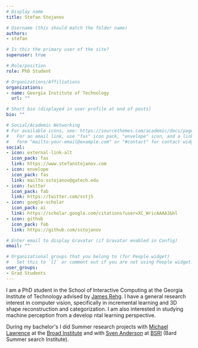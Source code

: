 ```yaml
---
# Display name
title: Stefan Stojanov

# Username (this should match the folder name)
authors:
- stefan

# Is this the primary user of the site?
superuser: true

# Role/position
role: PhD Student

# Organizations/Affiliations
organizations:
- name: Georgia Institute of Technology
  url: ""

# Short bio (displayed in user profile at end of posts)
bio: ""

# Social/Academic Networking
# For available icons, see: https://sourcethemes.com/academic/docs/page-builder/#icons
#   For an email link, use "fas" icon pack, "envelope" icon, and a link in the
#   form "mailto:your-email@example.com" or "#contact" for contact widget.
social:
- icon: external-link-alt
  icon_pack: fas
  link: https://www.stefanstojanov.com
- icon: envelope
  icon_pack: fas
  link: mailto:sstojanov@gatech.edu
- icon: twitter
  icon_pack: fab
  link: https://twitter.com/sstj5
- icon: google-scholar
  icon_pack: ai
  link: https://scholar.google.com/citations?user=XC_WricAAAAJ&hl
- icon: github
  icon_pack: fab
  link: https://github.com/sstojanov

# Enter email to display Gravatar (if Gravatar enabled in Config)
email: ""

# Organizational groups that you belong to (for People widget)
#   Set this to `[]` or comment out if you are not using People widget.
user_groups:
- Grad Students
---
```


I am a PhD student in the School of Interactive Computing at the Georgia Institute of Technology advised by [James Rehg](http://rehg.org/). I have a general research interest in computer vision, specifically in incremental learning and 3D shape reconstruction and categorization. I am also interested in studying machine perception from a develop
ntal learning perspective.

During my bachelor's I did Summer research projects with [Michael Lawrence](https://personal.broadinstitute.org/lawrence/) at the [Broad Institute](https://www.broadinstitute.org/) and with [Sven Anderson](https://www.bard.edu/academics/faculty/details/?id=45) at [BSRI](http://www.bard.edu/academics/additional/details/?id=9540623) (Bard Summer
search Institute).
